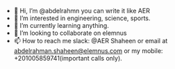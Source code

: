 - 👋 Hi, I’m @abdelrahmn you can write it like AER
- 👀 I’m interested in engineering, science, sports.
- 🌱 I’m currently learning anything.
- 💞️ I’m looking to collaborate on elemnus 
- 📫 How to reach me slack: @AER Shaheen or email at abdelrahman.shaheen@elemnus.com or my mobile: +201005859741(important calls only).

<!---
aer4elmenus/aer4elmenus is a ✨ special ✨ repository because its `README.md` (this file) appears on your GitHub profile.
You can click the Preview link to take a look at your changes.
--->
